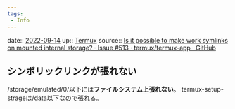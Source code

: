 ```yaml
---
tags:
 - Info
---
```


date:: [2022-09-14](Daily_Note/2022-09-14.md)
up:: [Termux](../Bar/App/Termux.md)
source:: [Is it possible to make work symlinks on mounted internal storage? · Issue #513 · termux/termux-app · GitHub](https://github.com/termux/termux-app/issues/513)

## シンボリックリンクが張れない
/storage/emulated/0/以下には**ファイルシステム上張れない**。
termux-setup-strageは/data以下なので張れる。


